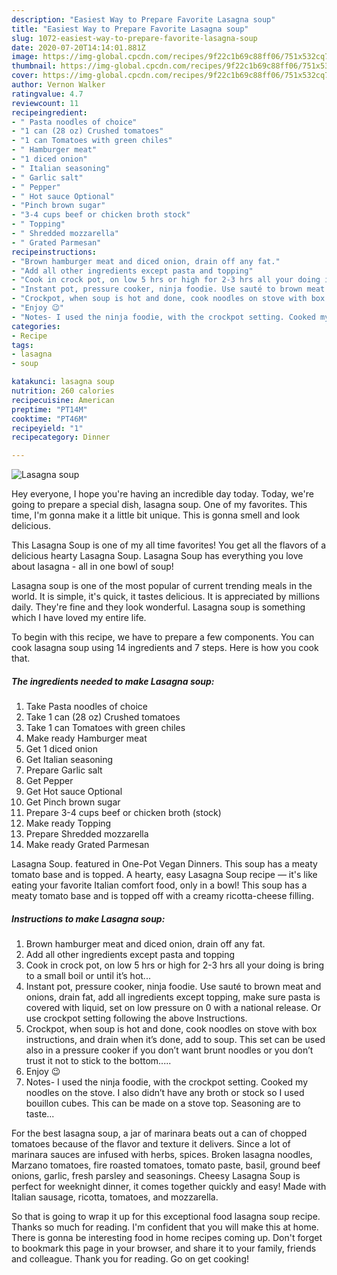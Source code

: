 ```yaml
---
description: "Easiest Way to Prepare Favorite Lasagna soup"
title: "Easiest Way to Prepare Favorite Lasagna soup"
slug: 1072-easiest-way-to-prepare-favorite-lasagna-soup
date: 2020-07-20T14:14:01.881Z
image: https://img-global.cpcdn.com/recipes/9f22c1b69c88ff06/751x532cq70/lasagna-soup-recipe-main-photo.jpg
thumbnail: https://img-global.cpcdn.com/recipes/9f22c1b69c88ff06/751x532cq70/lasagna-soup-recipe-main-photo.jpg
cover: https://img-global.cpcdn.com/recipes/9f22c1b69c88ff06/751x532cq70/lasagna-soup-recipe-main-photo.jpg
author: Vernon Walker
ratingvalue: 4.7
reviewcount: 11
recipeingredient:
- " Pasta noodles of choice"
- "1 can (28 oz) Crushed tomatoes"
- "1 can Tomatoes with green chiles"
- " Hamburger meat"
- "1 diced onion"
- " Italian seasoning"
- " Garlic salt"
- " Pepper"
- " Hot sauce Optional"
- "Pinch brown sugar"
- "3-4 cups beef or chicken broth stock"
- " Topping"
- " Shredded mozzarella"
- " Grated Parmesan"
recipeinstructions:
- "Brown hamburger meat and diced onion, drain off any fat."
- "Add all other ingredients except pasta and topping"
- "Cook in crock pot, on low 5 hrs or high for 2-3 hrs all your doing is bring to a small boil or until it’s hot..."
- "Instant pot, pressure cooker, ninja foodie. Use sauté to brown meat and onions, drain fat, add all ingredients except topping, make sure pasta is covered with liquid, set on low pressure on 0 with a national release. Or use crockpot setting following the above Instructions."
- "Crockpot, when soup is hot and done, cook noodles on stove with box instructions, and drain when it’s done, add to soup. This set can be used also in a pressure cooker if you don’t want brunt noodles or you don’t trust it not to stick to the bottom....."
- "Enjoy 😉"
- "Notes- I used the ninja foodie, with the crockpot setting. Cooked my noodles on the stove. I also didn’t have any broth or stock so I used bouillon cubes. This can be made on a stove top. Seasoning are to taste..."
categories:
- Recipe
tags:
- lasagna
- soup

katakunci: lasagna soup 
nutrition: 260 calories
recipecuisine: American
preptime: "PT14M"
cooktime: "PT46M"
recipeyield: "1"
recipecategory: Dinner

---
```



![Lasagna soup](https://img-global.cpcdn.com/recipes/9f22c1b69c88ff06/751x532cq70/lasagna-soup-recipe-main-photo.jpg)

Hey everyone, I hope you're having an incredible day today. Today, we're going to prepare a special dish, lasagna soup. One of my favorites. This time, I'm gonna make it a little bit unique. This is gonna smell and look delicious.

This Lasagna Soup is one of my all time favorites! You get all the flavors of a delicious hearty Lasagna Soup. Lasagna Soup has everything you love about lasagna - all in one bowl of soup!

Lasagna soup is one of the most popular of current trending meals in the world. It is simple, it's quick, it tastes delicious. It is appreciated by millions daily. They're fine and they look wonderful. Lasagna soup is something which I have loved my entire life.


To begin with this recipe, we have to prepare a few components. You can cook lasagna soup using 14 ingredients and 7 steps. Here is how you cook that.

<!--inarticleads1-->

##### The ingredients needed to make Lasagna soup:

1. Take  Pasta noodles of choice
1. Take 1 can (28 oz) Crushed tomatoes
1. Take 1 can Tomatoes with green chiles
1. Make ready  Hamburger meat
1. Get 1 diced onion
1. Get  Italian seasoning
1. Prepare  Garlic salt
1. Get  Pepper
1. Get  Hot sauce Optional
1. Get Pinch brown sugar
1. Prepare 3-4 cups beef or chicken broth (stock)
1. Make ready  Topping
1. Prepare  Shredded mozzarella
1. Make ready  Grated Parmesan


Lasagna Soup. featured in One-Pot Vegan Dinners. This soup has a meaty tomato base and is topped. A hearty, easy Lasagna Soup recipe — it&#39;s like eating your favorite Italian comfort food, only in a bowl! This soup has a meaty tomato base and is topped off with a creamy ricotta-cheese filling. 

<!--inarticleads2-->

##### Instructions to make Lasagna soup:

1. Brown hamburger meat and diced onion, drain off any fat.
1. Add all other ingredients except pasta and topping
1. Cook in crock pot, on low 5 hrs or high for 2-3 hrs all your doing is bring to a small boil or until it’s hot...
1. Instant pot, pressure cooker, ninja foodie. Use sauté to brown meat and onions, drain fat, add all ingredients except topping, make sure pasta is covered with liquid, set on low pressure on 0 with a national release. Or use crockpot setting following the above Instructions.
1. Crockpot, when soup is hot and done, cook noodles on stove with box instructions, and drain when it’s done, add to soup. This set can be used also in a pressure cooker if you don’t want brunt noodles or you don’t trust it not to stick to the bottom.....
1. Enjoy 😉
1. Notes- I used the ninja foodie, with the crockpot setting. Cooked my noodles on the stove. I also didn’t have any broth or stock so I used bouillon cubes. This can be made on a stove top. Seasoning are to taste...


For the best lasagna soup, a jar of marinara beats out a can of chopped tomatoes because of the flavor and texture it delivers. Since a lot of marinara sauces are infused with herbs, spices. Broken lasagna noodles, Marzano tomatoes, fire roasted tomatoes, tomato paste, basil, ground beef onions, garlic, fresh parsley and seasonings. Cheesy Lasagna Soup is perfect for weeknight dinner, it comes together quickly and easy! Made with Italian sausage, ricotta, tomatoes, and mozzarella. 

So that is going to wrap it up for this exceptional food lasagna soup recipe. Thanks so much for reading. I'm confident that you will make this at home. There is gonna be interesting food in home recipes coming up. Don't forget to bookmark this page in your browser, and share it to your family, friends and colleague. Thank you for reading. Go on get cooking!

